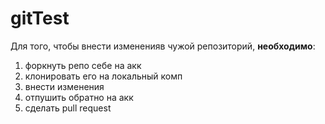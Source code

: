 # gitTest

Для того, чтобы внести измененияв чужой репозиторий,  **необходимо**:

1. форкнуть репо себе на акк
2. клонировать его на локальный комп
3. внести изменения
4. отпушить обратно на акк
5. сделать pull request